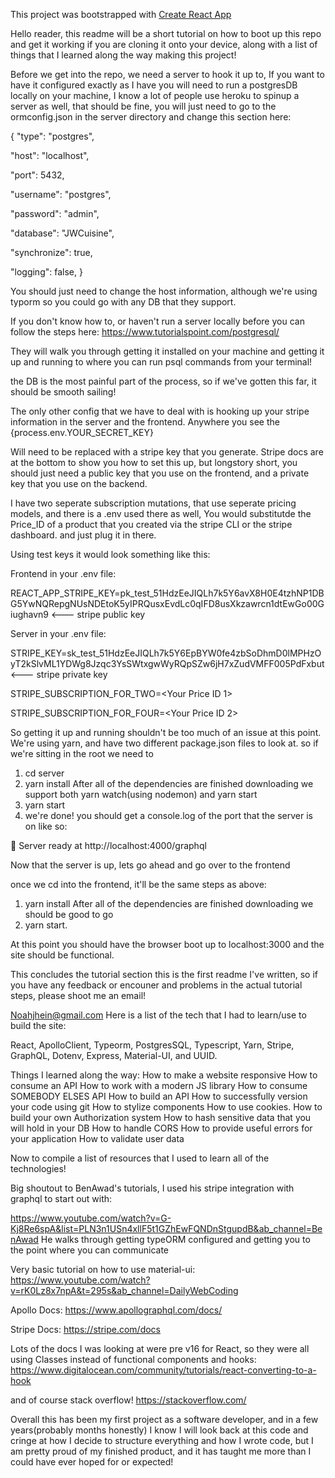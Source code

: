This project was bootstrapped with [Create React App](https://github.com/facebook/create-react-app)

Hello reader, this readme will be a short tutorial on how to boot up this repo and get it working if you are cloning it onto your device, along with a list of things that I learned along the way making this project!

Before we get into the repo, we need a server to hook it up to, If you want to have it configured exactly as I have you will need to run a postgresDB locally on your machine, I know a lot of people use heroku to spinup a server as well, that should be fine, you will just need to go to the ormconfig.json in the server directory and change this section here:

{
   "type": "postgres",
   
   "host": "localhost",
   
   "port": 5432,
   
   "username": "postgres",
   
   "password": "admin",
   
   "database": "JWCuisine",
   
   "synchronize": true,
   
   "logging": false,
  }

You should just need to change the host information, although we're using typorm so you could go with any DB  that they support.

If you don't know how to, or haven't run a server locally before you can follow the steps here: https://www.tutorialspoint.com/postgresql/

They will walk you through getting it installed on your machine and getting it up and running to where you can run psql commands from your terminal!

the DB is the most painful part of the process, so if we've gotten this far, it should be smooth sailing!




The only other config that we have to deal with is hooking up your stripe information in the server and the frontend. Anywhere you see the {process.env.YOUR_SECRET_KEY}

Will need to be replaced with a stripe key that you generate. Stripe docs are at the bottom to show you how to set this up, but longstory short, you should just need a public key that you use on the frontend, and a private key that you use on the backend.

I have two seperate subscription mutations, that use seperate pricing models, and there is a .env used there as well, You would substitutde the Price_ID of a product that you created via the stripe CLI or the stripe dashboard. and just plug it in there.

Using test keys it would look something like this:

Frontend in your .env file:

REACT_APP_STRIPE_KEY=pk_test_51HdzEeJIQLh7k5Y6avX8H0E4tzhNP1DBG5YwNQRepgNUsNDEtoK5yIPRQusxEvdLc0qIFD8usXkzawrcn1dtEwGo00Giughavn9 <--- stripe public key

Server in your .env file:

STRIPE_KEY=sk_test_51HdzEeJIQLh7k5Y6EpBYW0fe4zbSoDhmD0lMPHzOyT2kSlvML1YDWg8Jzqc3YsSWtxgwWyRQpSZw6jH7xZudVMFF005PdFxbut <--- stripe private key

STRIPE_SUBSCRIPTION_FOR_TWO=<Your Price ID 1>

STRIPE_SUBSCRIPTION_FOR_FOUR=<Your Price ID 2>




So getting it up and running shouldn't be too much of an issue at this point. We're using yarn, and have two different package.json files to look at. so if we're sitting in the root we need to

1. cd server
2. yarn install
After all of the dependencies are finished downloading we support both yarn watch(using nodemon) and yarn start
3. yarn start
4. we're done! you should get a console.log of the port that the server is on like so:

🚀 Server ready at http://localhost:4000/graphql

Now that the server is up, lets go ahead and go over to the frontend

once we cd into the frontend, it'll be the same steps as above:

1. yarn install
After all of the dependencies are finished downloading we should be good to go
2. yarn start.

At this point you should have the browser boot up to localhost:3000 and the site should be functional.

This concludes the tutorial section this is the first readme I've written, so if you have any feedback or encouner and problems in the actual tutorial steps, please shoot me an email!

Noahjhein@gmail.com
Here is a list of the tech that I had to learn/use to build the site:

React, ApolloClient, Typeorm, PostgresSQL, Typescript, Yarn, Stripe, GraphQL, Dotenv, Express, Material-UI, and UUID.

Things I learned along the way:
How to make a website responsive
How to consume an API
How to work with a modern JS library
How to consume SOMEBODY ELSES API
How to build an API
How to successfully version your code using git
How to stylize components
How to use cookies.
How to build your own Authorization system
How to hash sensitive data that you will hold in your DB
How to handle CORS
How to provide useful errors for your application
How to validate user data

Now to compile a list of resources that I used to learn all of the technologies!

Big shoutout to BenAwad's tutorials, I used his stripe integration with graphql to start out with:

https://www.youtube.com/watch?v=G-Kj8Re6spA&list=PLN3n1USn4xllF5t1GZhEwFQNDnStgupdB&ab_channel=BenAwad
He walks through getting typeORM configured and getting you to the point where you can communicate

Very basic tutorial on how to use material-ui:
https://www.youtube.com/watch?v=rK0Lz8x7npA&t=295s&ab_channel=DailyWebCoding

Apollo Docs:
https://www.apollographql.com/docs/

Stripe Docs:
https://stripe.com/docs

Lots of the docs I was looking at were pre v16 for React, so they were all using Classes instead of functional components and hooks:
https://www.digitalocean.com/community/tutorials/react-converting-to-a-hook

and of course stack overflow!
https://stackoverflow.com/

Overall this has been my first project as a software developer, and in a few years(probably months honestly) I know I will look back at this code and cringe at how I decide to structure everything and  how I wrote code, but I am pretty proud of my finished product, and it has taught me more than I could have ever hoped for or expected!
